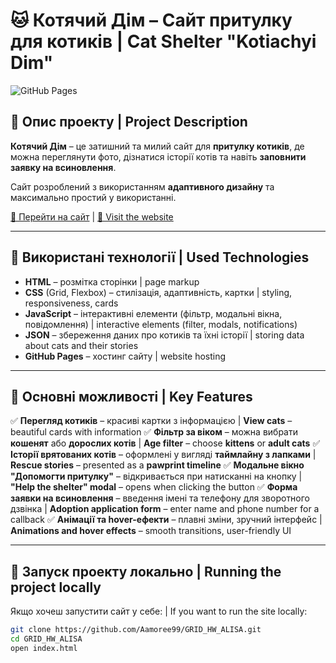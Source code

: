 # 🐱 Котячий Дім – Сайт притулку для котиків | Cat Shelter "Kotiachyi Dim"

![GitHub Pages](https://img.shields.io/badge/GitHub-Pages-blue?style=flat)

## 🌟 Опис проекту | Project Description
**Котячий Дім** – це затишний та милий сайт для **притулку котиків**, де можна переглянути фото, дізнатися історії котів та навіть **заповнити заявку на всиновлення**.

Сайт розроблений з використанням **адаптивного дизайну** та максимально простий у використанні.

[🔗 Перейти на сайт](https://Aamoree99.github.io/GRID_HW_ALISA/) | [🔗 Visit the website](https://Aamoree99.github.io/GRID_HW_ALISA/)

---

## 🚀 Використані технології | Used Technologies
- **HTML** – розмітка сторінки | page markup
- **CSS** (Grid, Flexbox) – стилізація, адаптивність, картки | styling, responsiveness, cards
- **JavaScript** – інтерактивні елементи (фільтр, модальні вікна, повідомлення) | interactive elements (filter, modals, notifications)
- **JSON** – збереження даних про котиків та їхні історії | storing data about cats and their stories
- **GitHub Pages** – хостинг сайту | website hosting

---

## 📌 Основні можливості | Key Features
✅ **Перегляд котиків** – красиві картки з інформацією | **View cats** – beautiful cards with information
✅ **Фільтр за віком** – можна вибрати **кошенят** або **дорослих котів** | **Age filter** – choose **kittens** or **adult cats**
✅ **Історії врятованих котів** – оформлені у вигляді **таймлайну з лапками** | **Rescue stories** – presented as a **pawprint timeline**
✅ **Модальне вікно "Допомогти притулку"** – відкривається при натисканні на кнопку | **"Help the shelter" modal** – opens when clicking the button
✅ **Форма заявки на всиновлення** – введення імені та телефону для зворотного дзвінка | **Adoption application form** – enter name and phone number for a callback
✅ **Анімації та hover-ефекти** – плавні зміни, зручний інтерфейс | **Animations and hover effects** – smooth transitions, user-friendly UI

---

## 🔧 Запуск проекту локально | Running the project locally
Якщо хочеш запустити сайт у себе: | If you want to run the site locally:
```sh
git clone https://github.com/Aamoree99/GRID_HW_ALISA.git
cd GRID_HW_ALISA
open index.html
```

